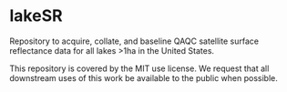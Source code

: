 # lakeSR
Repository to acquire, collate, and baseline QAQC satellite surface reflectance data for all lakes >1ha in the United States.

This repository is covered by the MIT use license. We request that all downstream uses of this work be available to the public when possible.